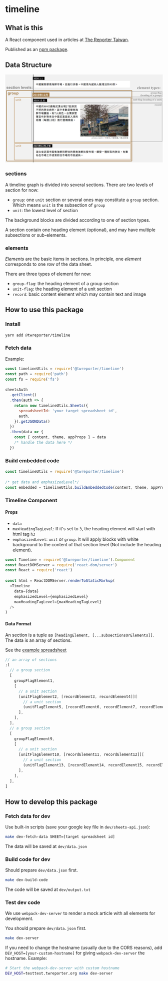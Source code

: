 # timeline

## What is this

A React component used in articles at [The Reporter Taiwan](https://www.twreporter.org).

Published as an [npm package](https://www.npmjs.com/package/@twreporter/timeline).

## Data Structure

![timeline example](./timeline.jpg)

### sections

A timeline graph is divided into several sections. There are two levels of section for now:

- `group`: one `unit` section or several ones may constitute a `group` section. Which means `unit` is the subsection of `group`
- `unit`: the lowest level of section

The background blocks are divided according to one of section types.

A section contain one heading element (optional), and may have multiple subsections or sub-elements.

### elements

_Elements_ are the basic items in sections. In principle, one _element_ corresponds to one _row_ of the data sheet.

There are three types of element for now:

- `group-flag`: the heading element of a group section
- `unit-flag`: the heading element of a unit section
- `record`: basic content element which may contain text and image

## How to use this package

### Install

```bash
yarn add @twreporter/timeline
```

### Fetch data

Example:

```js
const timelineUtils = require('@twreporter/timeline')
const path = require('path')
const fs = require('fs')

sheetsAuth
  .getClient()
  .then(auth => {
    return new timelineUtils.Sheets({
      spreadsheetId: 'your target spreadsheet id',
      auth,
    }).getJSONData()
  })
  .then(data => {
    const { content, theme, appProps } = data
    /* handle the data here */
  })
```

### Build embedded code

```js
const timelineUtils = require('@twreporter/timeline')

/* get data and emphasizedLevel*/
const embedded = timelineUtils.buildEmbeddedCode(content, theme, appProps)
```

### Timeline Component

#### Props

- `data`
- `maxHeadingTagLevel`: If it's set to `3`, the heading element will start with html tag `h3`
- `emphasizedLevel`: `unit` or `group`. It will apply blocks with white background to the content of that section level (Not include the heading element).

```js
const Timeline = require('@twreporter/timeline').Component
const ReactDOMServer = require('react-dom/server')
const React = require('react')

const html = ReactDOMServer.renderToStaticMarkup(
  <Timeline
    data={data}
    emphasizedLevel={emphasizedLevel}
    maxHeadingTagLevel={maxHeadingTagLevel}
  />
)
```

#### Data Format

An section is a tuple as `[headingElement, [...subsectionsOrElements]]`. The data is an array of sections.

See the [example spreadsheet](https://docs.google.com/spreadsheets/d/1f76OLdfZe3kyNOKiPthWNJWVGmY3bkm5KtxB4NYp9uU/edit#gid=0)

```js
// an array of sections
;[
  // a group section
  [
    groupFlagElement1,
    [
      // a unit section
      [unitFlagElement2, [recordElement3, recordElement4]][
        // a unit section
        (unitFlagElement5, [recordElement6, recordElement7, recordElement8])
      ],
    ],
  ],
  // a group section
  [
    groupFlagElement9,
    [
      // a unit section
      [unitFlagElement10, [recordElement11, recordElement12]][
        // a unit section
        (unitFlagElement13, [recordElement14, recordElement15, recordElement16])
      ],
    ],
  ],
]
```

## How to develop this package

### Fetch data for dev

Use built-in scripts (save your google key file in `dev/sheets-api.json`):

```sh
make dev-fetch-data SHEET=[target spreadsheet id]
```

The data will be saved at `dev/data.json`

### Build code for dev

Should prepare `dev/data.json` first.

```sh
make dev-build-code
```

The code will be saved at `dev/output.txt`

### Test dev code

We use `webpack-dev-server` to render a mock article with all elements for development.

You should prepare `dev/data.json` first.

```sh
make dev-server
```

If you need to change the hostname (usually due to the CORS reasons), add `DEV_HOST=[your-custom-hostname]` for giving `webpack-dev-server` the hostname. Example:

```sh
# Start the webpack-dev-server with custom hostname
DEV_HOST=testtest.twreporter.org make dev-server
```
